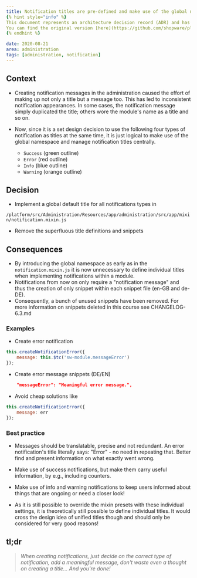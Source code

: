 ```yaml
---
title: Notification titles are pre-defined and make use of the global namespace
{% hint style="info" %}
This document represents an architecture decision record (ADR) and has been mirrored from the ADR section in our Shopware 6 repository.
You can find the original version [here](https://github.com/shopware/platform/blob/trunk/adr/2020-08-21-unified-notification-titles.md)
{% endhint %}

date: 2020-08-21
area: administration
tags: [administration, notification]
---
```


## Context

* Creating notification messages in the administration caused the effort of making up not only a title but a message too.
This has led to inconsistent notification appearances. In some cases, the notification message simply duplicated the title; 
others wore the module's name as a title and so on.

* Now, since it is a set design decision to use the following four types of notification as titles at the same time, 
it is just logical to make use of the global namespace and manage notification titles centrally.
                                                                                     
    * `Success` (green outline)
    * `Error` (red outline)
    * `Info` (blue outline)
    * `Warning` (orange outline)

## Decision

* Implement a global default title for all notifications types in

`/platform/src/Administration/Resources/app/administration/src/app/mixin/notification.mixin.js` 

* Remove the superfluous title definitions and snippets

## Consequences

* By introducing the global namespace as early as in the `notification.mixin.js`
it is now unnecessary to define individual titles when implementing notifications within a module.
* Notifications from now on only require a "notification message" and thus the creation of only snippet within each snippet file (en-GB and de-DE).
* Consequently, a bunch of unused snippets have been removed.
For more information on snippets deleted in this course see CHANGELOG-6.3.md

### Examples

* Create error notification
```js
this.createNotificationError({
    message: this.$tc('sw-module.messageError')
});
```
* Create error message snippets (DE/EN)
```json
    "messageError": "Meaningful error message.",
```

* Avoid cheap solutions like 
```js
this.createNotificationError({
    message: err
});
```
### Best practice

* Messages should be translatable, precise and not redundant. An error notification's title literally says: "Error" - no need in repeating that. 
Better find and present information on what exactly went wrong.

* Make use of success notifications, but make them carry useful information, by e.g., including counters.

* Make use of info and warning notifications to keep users informed about things that are ongoing or need a closer look!

* As it is still possible to override the mixin presets with these individual settings, it is theoretically still possible to define individual titles. 
It would cross the design idea of unified titles though and should only be considered for very good reasons!

## tl;dr

> *When creating notifications, just decide on the correct type of notification, 
 add a meaningful message, don't waste even a thought on creating a title...
 And you're done!*
